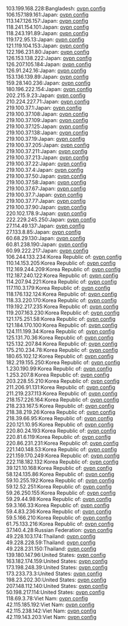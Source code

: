 103.199.168.228:Bangladesh: [ovpn config](vpn/103_199_168_228.ovpn)  
106.157.189.161:Japan: [ovpn config](vpn/106_157_189_161.ovpn)  
113.147.126.157:Japan: [ovpn config](vpn/113_147_126_157.ovpn)  
118.241.154.101:Japan: [ovpn config](vpn/118_241_154_101.ovpn)  
118.243.191.89:Japan: [ovpn config](vpn/118_243_191_89.ovpn)  
119.172.95.13:Japan: [ovpn config](vpn/119_172_95_13.ovpn)  
121.119.104.153:Japan: [ovpn config](vpn/121_119_104_153.ovpn)  
122.196.231.80:Japan: [ovpn config](vpn/122_196_231_80.ovpn)  
126.153.138.222:Japan: [ovpn config](vpn/126_153_138_222.ovpn)  
126.207.105.184:Japan: [ovpn config](vpn/126_207_105_184.ovpn)  
126.91.242.16:Japan: [ovpn config](vpn/126_91_242_16.ovpn)  
153.136.139.89:Japan: [ovpn config](vpn/153_136_139_89.ovpn)  
159.28.140.236:Japan: [ovpn config](vpn/159_28_140_236.ovpn)  
180.196.222.154:Japan: [ovpn config](vpn/180_196_222_154.ovpn)  
202.215.9.23:Japan: [ovpn config](vpn/202_215_9_23.ovpn)  
210.224.227.71:Japan: [ovpn config](vpn/210_224_227_71.ovpn)  
219.100.37.1:Japan: [ovpn config](vpn/219_100_37_1.ovpn)  
219.100.37.108:Japan: [ovpn config](vpn/219_100_37_108.ovpn)  
219.100.37.109:Japan: [ovpn config](vpn/219_100_37_109.ovpn)  
219.100.37.125:Japan: [ovpn config](vpn/219_100_37_125.ovpn)  
219.100.37.138:Japan: [ovpn config](vpn/219_100_37_138.ovpn)  
219.100.37.19:Japan: [ovpn config](vpn/219_100_37_19.ovpn)  
219.100.37.205:Japan: [ovpn config](vpn/219_100_37_205.ovpn)  
219.100.37.211:Japan: [ovpn config](vpn/219_100_37_211.ovpn)  
219.100.37.213:Japan: [ovpn config](vpn/219_100_37_213.ovpn)  
219.100.37.22:Japan: [ovpn config](vpn/219_100_37_22.ovpn)  
219.100.37.4:Japan: [ovpn config](vpn/219_100_37_4.ovpn)  
219.100.37.50:Japan: [ovpn config](vpn/219_100_37_50.ovpn)  
219.100.37.58:Japan: [ovpn config](vpn/219_100_37_58.ovpn)  
219.100.37.67:Japan: [ovpn config](vpn/219_100_37_67.ovpn)  
219.100.37.7:Japan: [ovpn config](vpn/219_100_37_7.ovpn)  
219.100.37.77:Japan: [ovpn config](vpn/219_100_37_77.ovpn)  
219.100.37.90:Japan: [ovpn config](vpn/219_100_37_90.ovpn)  
220.102.178.9:Japan: [ovpn config](vpn/220_102_178_9.ovpn)  
222.229.245.250:Japan: [ovpn config](vpn/222_229_245_250.ovpn)  
27.114.49.137:Japan: [ovpn config](vpn/27_114_49_137.ovpn)  
27.133.8.85:Japan: [ovpn config](vpn/27_133_8_85.ovpn)  
60.68.29.130:Japan: [ovpn config](vpn/60_68_29_130.ovpn)  
60.81.238.190:Japan: [ovpn config](vpn/60_81_238_190.ovpn)  
60.99.222.217:Japan: [ovpn config](vpn/60_99_222_217.ovpn)  
106.244.133.234:Korea Republic of: [ovpn config](vpn/106_244_133_234.ovpn)  
110.14.153.205:Korea Republic of: [ovpn config](vpn/110_14_153_205.ovpn)  
112.169.244.209:Korea Republic of: [ovpn config](vpn/112_169_244_209.ovpn)  
112.187.240.122:Korea Republic of: [ovpn config](vpn/112_187_240_122.ovpn)  
114.207.94.221:Korea Republic of: [ovpn config](vpn/114_207_94_221.ovpn)  
117.110.3.179:Korea Republic of: [ovpn config](vpn/117_110_3_179.ovpn)  
118.176.132.124:Korea Republic of: [ovpn config](vpn/118_176_132_124.ovpn)  
118.33.220.170:Korea Republic of: [ovpn config](vpn/118_33_220_170.ovpn)  
119.192.217.235:Korea Republic of: [ovpn config](vpn/119_192_217_235.ovpn)  
119.207.163.230:Korea Republic of: [ovpn config](vpn/119_207_163_230.ovpn)  
121.175.251.58:Korea Republic of: [ovpn config](vpn/121_175_251_58.ovpn)  
121.184.170.100:Korea Republic of: [ovpn config](vpn/121_184_170_100.ovpn)  
124.111.199.34:Korea Republic of: [ovpn config](vpn/124_111_199_34.ovpn)  
125.131.70.36:Korea Republic of: [ovpn config](vpn/125_131_70_36.ovpn)  
125.132.207.84:Korea Republic of: [ovpn config](vpn/125_132_207_84.ovpn)  
175.210.234.78:Korea Republic of: [ovpn config](vpn/175_210_234_78.ovpn)  
180.65.102.12:Korea Republic of: [ovpn config](vpn/180_65_102_12.ovpn)  
182.219.155.250:Korea Republic of: [ovpn config](vpn/182_219_155_250.ovpn)  
1.230.190.99:Korea Republic of: [ovpn config](vpn/1_230_190_99.ovpn)  
1.253.207.8:Korea Republic of: [ovpn config](vpn/1_253_207_8.ovpn)  
203.228.55.210:Korea Republic of: [ovpn config](vpn/203_228_55_210.ovpn)  
211.206.91.131:Korea Republic of: [ovpn config](vpn/211_206_91_131.ovpn)  
211.219.237.113:Korea Republic of: [ovpn config](vpn/211_219_237_113.ovpn)  
218.157.226.164:Korea Republic of: [ovpn config](vpn/218_157_226_164.ovpn)  
218.233.167.5:Korea Republic of: [ovpn config](vpn/218_233_167_5.ovpn)  
218.38.219.26:Korea Republic of: [ovpn config](vpn/218_38_219_26.ovpn)  
218.39.66.95:Korea Republic of: [ovpn config](vpn/218_39_66_95.ovpn)  
220.121.10.95:Korea Republic of: [ovpn config](vpn/220_121_10_95.ovpn)  
220.80.24.193:Korea Republic of: [ovpn config](vpn/220_80_24_193.ovpn)  
220.81.6.119:Korea Republic of: [ovpn config](vpn/220_81_6_119.ovpn)  
220.86.231.231:Korea Republic of: [ovpn config](vpn/220_86_231_231.ovpn)  
221.140.148.53:Korea Republic of: [ovpn config](vpn/221_140_148_53.ovpn)  
221.159.170.249:Korea Republic of: [ovpn config](vpn/221_159_170_249.ovpn)  
222.118.182.132:Korea Republic of: [ovpn config](vpn/222_118_182_132.ovpn)  
39.121.10.168:Korea Republic of: [ovpn config](vpn/39_121_10_168.ovpn)  
58.124.135.86:Korea Republic of: [ovpn config](vpn/58_124_135_86.ovpn)  
59.10.255.192:Korea Republic of: [ovpn config](vpn/59_10_255_192.ovpn)  
59.12.52.251:Korea Republic of: [ovpn config](vpn/59_12_52_251.ovpn)  
59.26.250.155:Korea Republic of: [ovpn config](vpn/59_26_250_155.ovpn)  
59.29.44.98:Korea Republic of: [ovpn config](vpn/59_29_44_98.ovpn)  
59.3.166.33:Korea Republic of: [ovpn config](vpn/59_3_166_33.ovpn)  
59.4.83.236:Korea Republic of: [ovpn config](vpn/59_4_83_236.ovpn)  
59.5.166.210:Korea Republic of: [ovpn config](vpn/59_5_166_210.ovpn)  
61.75.133.216:Korea Republic of: [ovpn config](vpn/61_75_133_216.ovpn)  
37.140.4.28:Russian Federation: [ovpn config](vpn/37_140_4_28.ovpn)  
49.228.103.174:Thailand: [ovpn config](vpn/49_228_103_174.ovpn)  
49.228.228.59:Thailand: [ovpn config](vpn/49_228_228_59.ovpn)  
49.228.231.150:Thailand: [ovpn config](vpn/49_228_231_150.ovpn)  
139.180.147.96:United States: [ovpn config](vpn/139_180_147_96.ovpn)  
163.182.174.159:United States: [ovpn config](vpn/163_182_174_159.ovpn)  
173.198.248.39:United States: [ovpn config](vpn/173_198_248_39.ovpn)  
173.233.73.3:United States: [ovpn config](vpn/173_233_73_3.ovpn)  
198.23.202.30:United States: [ovpn config](vpn/198_23_202_30.ovpn)  
207.148.112.140:United States: [ovpn config](vpn/207_148_112_140.ovpn)  
50.198.217.114:United States: [ovpn config](vpn/50_198_217_114.ovpn)  
118.69.3.78:Viet Nam: [ovpn config](vpn/118_69_3_78.ovpn)  
42.115.185.192:Viet Nam: [ovpn config](vpn/42_115_185_192.ovpn)  
42.115.238.142:Viet Nam: [ovpn config](vpn/42_115_238_142.ovpn)  
42.119.143.203:Viet Nam: [ovpn config](vpn/42_119_143_203.ovpn)  
